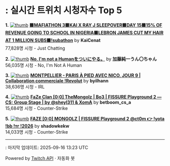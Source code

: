 # : 실시간 트위치 시청자수 Top 5

**1.** [![thumb](https://static-cdn.jtvnw.net/previews-ttv/live_user_kaicenat-320x180.jpg)](https://twitch.tv/KaiCenat)
**[🟦MAFIATHON 3🟦KAI X RAY J SLEEPOVER🟦DAY 15🟦15% OF REVENUE GOING TO SCHOOL IN NIGERIA🟦LEBRON JAMES CUT MY HAIR AT 1 MILLION SUBS🟦!subathon](https://twitch.tv/KaiCenat)** by **KaiCenat**<br>77,828명 시청  - Just Chatting

**2.** [![thumb](https://static-cdn.jtvnw.net/previews-ttv/live_user_kato_junichi0817-320x180.jpg)](https://twitch.tv/加藤純一うん〇ちゃん)
**[No, I'm not a Humanをついにやる。](https://twitch.tv/加藤純一うん〇ちゃん)** by **加藤純一うん〇ちゃん**<br>56,035명 시청  - No, I'm Not A Human

**3.** [![thumb](https://static-cdn.jtvnw.net/previews-ttv/live_user_byilhann-320x180.jpg)](https://twitch.tv/byilhann)
**[MONTPELLIER - PARIS À PIED AVEC NICO, JOUR 9 | Collaboration commerciale !Revolut](https://twitch.tv/byilhann)** by **byilhann**<br>38,636명 시청  - IRL

**4.** [![thumb](https://static-cdn.jtvnw.net/previews-ttv/live_user_betboom_cs_a-320x180.jpg)](https://twitch.tv/betboom_cs_a)
**[FaZe Clan [0:0] TheMongolz | Bo3 | FISSURE Playground 2 — CS: Group Stage | by @sheyl311 & XomA](https://twitch.tv/betboom_cs_a)** by **betboom_cs_a**<br>15,684명 시청  - Counter-Strike

**5.** [![thumb](https://static-cdn.jtvnw.net/previews-ttv/live_user_shadowkekw-320x180.jpg)](https://twitch.tv/shadowkekw)
**[FAZE [0:0] MONGOLZ | FISSURE Playground 2 @ct0m 👉 !yota !bb !тг !2026](https://twitch.tv/shadowkekw)** by **shadowkekw**<br>14,033명 시청  - Counter-Strike


---
: 마지막 업데이트: 2025-09-16 13:23 UTC

Powered by [Twitch API](https://dev.twitch.tv/docs/api/reference) · 자동화 봇